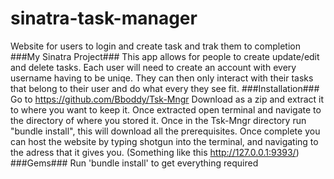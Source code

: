 # sinatra-task-manager
 Website for users to login and create task and trak them to completion
###My Sinatra Project###
 This app allows for people to create update/edit and delete tasks. Each user will need to create an account with every username having to be uniqe. They can then only interact with their tasks that belong to their user and do what every they see fit.
###Installation###
 Go to https://github.com/Bboddy/Tsk-Mngr Download as a zip and extract it to where you want to keep it. Once extracted open terminal and navigate to the directory of where you stored it. Once in the Tsk-Mngr directory run "bundle install", this will download all the prerequisites. Once complete you can host the website by typing shotgun into the terminal, and navigating to the adress that it gives you. (Something like this http://127.0.0.1:9393/)
###Gems### 
 Run 'bundle install' to get everything required
